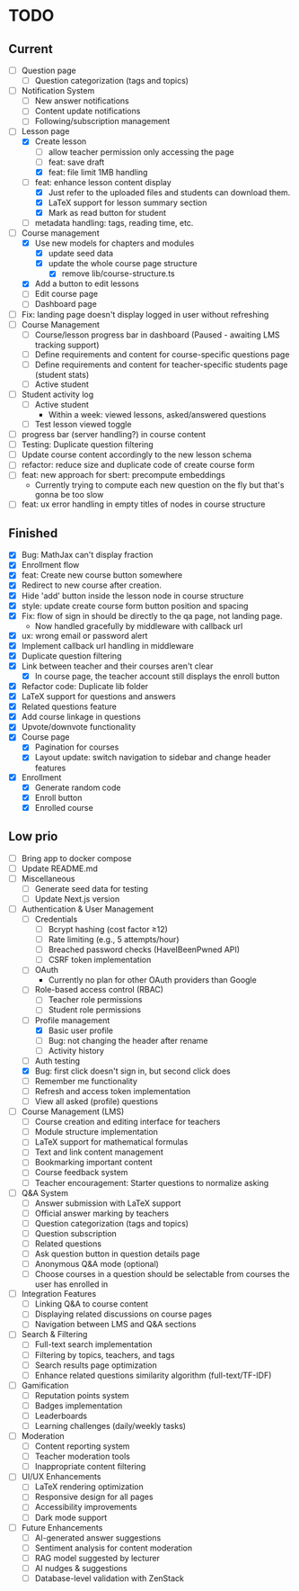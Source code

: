 # TODO

## Current

- [ ] Question page
    - [ ] Question categorization (tags and topics)
- [ ] Notification System
    - [ ] New answer notifications
    - [ ] Content update notifications
    - [ ] Following/subscription management
- [ ] Lesson page
    - [x] Create lesson
        - [ ] allow teacher permission only accessing the page
        - [ ] feat: save draft
        - [x] feat: file limit 1MB handling
    - [ ] feat: enhance lesson content display
        - [x] Just refer to the uploaded files and students can download them.
        - [x] LaTeX support for lesson summary section
        - [x] Mark as read button for student
    - [ ] metadata handling: tags, reading time, etc.
- [ ] Course management
    - [x] Use new models for chapters and modules
        - [x] update seed data 
        - [x] update the whole course page structure
            - [x] remove lib/course-structure.ts
    - [x] Add a button to edit lessons
    - [ ] Edit course page
    - [ ] Dashboard page
- [ ] Fix: landing page doesn't display logged in user without refreshing
- [ ] Course Management
    - [ ] Course/lesson progress bar in dashboard (Paused - awaiting LMS tracking support)
    - [ ] Define requirements and content for course-specific questions page
    - [ ] Define requirements and content for teacher-specific students page (student stats)
    - [ ] Active student
- [ ] Student activity log
    - [ ] Active student
        - Within a week: viewed lessons, asked/answered questions
    - [ ] Test lesson viewed toggle
- [ ] progress bar (server handling?) in course content
- [ ] Testing: Duplicate question filtering
- [ ] Update course content accordingly to the new lesson schema
- [ ] refactor: reduce size and duplicate code of create course form
- [ ] feat: new approach for sbert: precompute embeddings
    - Currently trying to compute each new question on the fly but that's gonna be too slow
- [ ] feat: ux error handling in empty titles of nodes in course structure

## Finished

- [x] Bug: MathJax can't display fraction
- [x] Enrollment flow
- [x] feat: Create new course button somewhere
- [x] Redirect to new course after creation.
- [x] Hide 'add' button inside the lesson node in course structure
- [x] style: update create course form button position and spacing
- [x] Fix: flow of sign in should be directly to the qa page, not landing page.
    - Now handled gracefully by middleware with callback url
- [x] ux: wrong email or password alert
- [x] Implement callback url handling in middleware
- [x] Duplicate question filtering
- [x] Link between teacher and their courses aren't clear
    - [x] In course page, the teacher account still displays the enroll button
- [x] Refactor code: Duplicate lib folder
- [x] LaTeX support for questions and answers
- [x] Related questions feature
- [x] Add course linkage in questions
- [x] Upvote/downvote functionality
- [x] Course page
    - [x] Pagination for courses
    - [x] Layout update: switch navigation to sidebar and change header features
- [x] Enrollment
    - [x] Generate random code
    - [x] Enroll button
    - [x] Enrolled course

## Low prio

- [ ] Bring app to docker compose
- [ ] Update README.md
- [ ] Miscellaneous
    - [ ] Generate seed data for testing
    - [ ] Update Next.js version
- [ ] Authentication & User Management
    - [ ] Credentials
        - [ ] Bcrypt hashing (cost factor ≥12)
        - [ ] Rate limiting (e.g., 5 attempts/hour)
        - [ ] Breached password checks (HaveIBeenPwned API)
        - [ ] CSRF token implementation
    - [ ] OAuth
        - Currently no plan for other OAuth providers than Google
    - [ ] Role-based access control (RBAC)
        - [ ] Teacher role permissions
        - [ ] Student role permissions
    - [ ] Profile management
        - [x] Basic user profile
        - [ ] Bug: not changing the header after rename
        - [ ] Activity history
    - [ ] Auth testing
    - [x] Bug: first click doesn't sign in, but second click does
    - [ ] Remember me functionality
    - [ ] Refresh and access token implementation
    - [ ] View all asked (profile) questions

- [ ] Course Management (LMS)
    - [ ] Course creation and editing interface for teachers
    - [ ] Module structure implementation
    - [ ] LaTeX support for mathematical formulas
    - [ ] Text and link content management
    - [ ] Bookmarking important content
    - [ ] Course feedback system
    - [ ] Teacher encouragement: Starter questions to normalize asking

- [ ] Q&A System
    - [ ] Answer submission with LaTeX support
    - [ ] Official answer marking by teachers
    - [ ] Question categorization (tags and topics)
    - [ ] Question subscription
    - [ ] Related questions
    - [ ] Ask question button in question details page
    - [ ] Anonymous Q&A mode (optional)
    - [ ] Choose courses in a question should be selectable from courses the user has enrolled in

- [ ] Integration Features
    - [ ] Linking Q&A to course content
    - [ ] Displaying related discussions on course pages
    - [ ] Navigation between LMS and Q&A sections

- [ ] Search & Filtering
    - [ ] Full-text search implementation
    - [ ] Filtering by topics, teachers, and tags
    - [ ] Search results page optimization
    - [ ] Enhance related questions similarity algorithm (full-text/TF-IDF)

- [ ] Gamification
    - [ ] Reputation points system
    - [ ] Badges implementation
    - [ ] Leaderboards
    - [ ] Learning challenges (daily/weekly tasks)

- [ ] Moderation
    - [ ] Content reporting system
    - [ ] Teacher moderation tools
    - [ ] Inappropriate content filtering

- [ ] UI/UX Enhancements
    - [ ] LaTeX rendering optimization
    - [ ] Responsive design for all pages
    - [ ] Accessibility improvements
    - [ ] Dark mode support

- [ ] Future Enhancements
    - [ ] AI-generated answer suggestions
    - [ ] Sentiment analysis for content moderation
    - [ ] RAG model suggested by lecturer
    - [ ] AI nudges & suggestions
    - [ ] Database-level validation with ZenStack